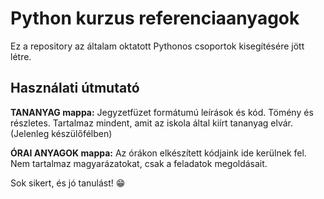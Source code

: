 # Python kurzus referenciaanyagok
Ez a repository az általam oktatott Pythonos csoportok kisegítésére jött létre.

## Használati útmutató
**TANANYAG mappa:** Jegyzetfüzet formátumú leírások és kód. Tömény és részletes. Tartalmaz mindent, amit az iskola által kiírt tananyag elvár. (Jelenleg készülőfélben)

**ÓRAI ANYAGOK mappa:** Az órákon elkészített kódjaink ide kerülnek fel. Nem tartalmaz magyarázatokat, csak a feladatok megoldásait.

Sok sikert, és jó tanulást! 😁
